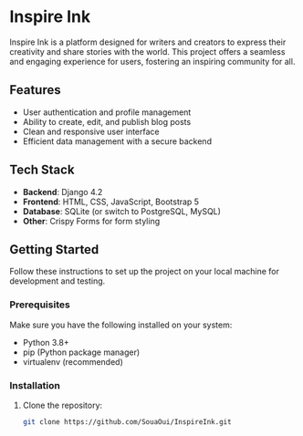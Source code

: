 # Inspire Ink

Inspire Ink is a platform designed for writers and creators to express their creativity and share stories with the world. This project offers a seamless and engaging experience for users, fostering an inspiring community for all.

## Features

- User authentication and profile management
- Ability to create, edit, and publish blog posts
- Clean and responsive user interface
- Efficient data management with a secure backend

## Tech Stack

- **Backend**: Django 4.2
- **Frontend**: HTML, CSS, JavaScript, Bootstrap 5
- **Database**: SQLite (or switch to PostgreSQL, MySQL)
- **Other**: Crispy Forms for form styling

## Getting Started

Follow these instructions to set up the project on your local machine for development and testing.

### Prerequisites

Make sure you have the following installed on your system:

- Python 3.8+
- pip (Python package manager)
- virtualenv (recommended)

### Installation

1. Clone the repository:

   ```bash
   git clone https://github.com/SouaOui/InspireInk.git
   ```

